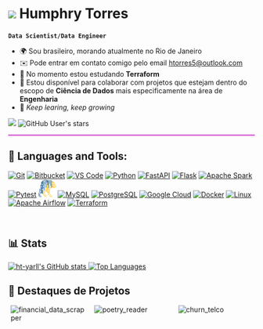 # <img src="https://github.com/Tarikul-Islam-Anik/Animated-Fluent-Emojis/blob/master/Emojis/Smilies/Goblin.png?raw=true" width="35" /> **Humphry Torres**

**`Data Scientist/Data Engineer`**
*   🌍  Sou brasileiro, morando atualmente no Rio de Janeiro 
*   ✉️  Pode entrar em contato comigo pelo email [htorres5@outlook.com](mailto:htorres5@outlook.com)
*   🧠  No momento estou estudando **Terraform**
*   🤝  Estou disponível para colaborar com projetos que estejam dentro do escopo de **Ciência de Dados** mais especificamente na área de **Engenharia**
*   🌱  *Keep learing, keep growing*

<div>
<img src="https://img.shields.io/github/followers/ht-yarll?logo=github&style=for-the-badge&color=0891b2&labelColor=000000" /></a>
<img alt="GitHub User's stars" src="https://img.shields.io/github/stars/ht-yarll?style=for-the-badge&logo=starship&logoColor=white&labelColor=000000&color=green">
</div>

<hr style="height: 3px; background-color: #DA70D6; border: none;" />

<h2> 🧬 Languages and Tools: </h2>
<p align="left">
<a href="https://git-scm.com/" target="_blank" rel="noreferrer"><img src="https://raw.githubusercontent.com/danielcranney/readme-generator/main/public/icons/skills/git-colored.svg" width="36" height="36" alt="Git" title="Git"/></a>
<a href="https://bitbucket.org/product" target="_blank" rel="noreferrer"><img src="https://cdn.jsdelivr.net/gh/devicons/devicon/icons/bitbucket/bitbucket-original.svg" width="36" height="36" alt="Bitbucket" title="Bitbucket"/></a>
<a href="https://code.visualstudio.com/" target="_blank" rel="noreferrer"><img src="https://raw.githubusercontent.com/danielcranney/readme-generator/main/public/icons/skills/visualstudiocode-colored.svg" width="36" height="36" alt="VS Code" title="VS Code"/></a>
<a href="https://www.python.org/" target="_blank" rel="noreferrer"><img src="https://raw.githubusercontent.com/danielcranney/readme-generator/main/public/icons/skills/python-colored.svg" width="36" height="36" alt="Python" title="Python"/></a>
<a href="https://fastapi.tiangolo.com/" target="_blank" rel="noreferrer"><img src="https://raw.githubusercontent.com/danielcranney/readme-generator/main/public/icons/skills/fastapi-colored.svg" width="36" height="36" alt="FastAPI" title="FastAPI"/></a>
<a href="https://flask.palletsprojects.com/" target="_blank" rel="noreferrer"><img src="https://raw.githubusercontent.com/danielcranney/readme-generator/main/public/icons/skills/flask-colored.svg" width="36" height="36" alt="Flask" title="Flask"/></a>
<a href="https://spark.apache.org/docs/latest/api/python/index.html" target="_blank" rel="noreferrer"><img src="https://cdn.jsdelivr.net/gh/devicons/devicon/icons/apachespark/apachespark-original.svg" width="36" height="36" alt="Apache Spark" title="PySpark"/></a>
<a href="https://docs.pytest.org/" target="_blank" rel="noreferrer"><img src="https://cdn.jsdelivr.net/gh/devicons/devicon/icons/pytest/pytest-original.svg" width="36" height="36" alt="Pytest" title="Pytest"/></a>
<a href="https://pola.rs" target="_blank" rel="noreferrer"><img src="https://raw.githubusercontent.com/pola-rs/polars-static/ce84036de7e939a82eb57c88056244c17f35fdba/web/polars-logo-python.svg" width="36" height="36" alt="Polars" title="Polars"/></a>
<a href="https://www.mysql.com/" target="_blank" rel="noreferrer"><img src="https://raw.githubusercontent.com/danielcranney/readme-generator/main/public/icons/skills/mysql-colored.svg" width="36" height="36" alt="MySQL" title="MySQL"/></a>
<a href="https://www.postgresql.org/" target="_blank" rel="noreferrer"><img src="https://raw.githubusercontent.com/danielcranney/readme-generator/main/public/icons/skills/postgresql-colored.svg" width="36" height="36" alt="PostgreSQL" title="PostgreSQL"/></a>
<a href="https://cloud.google.com/" target="_blank" rel="noreferrer"><img src="https://raw.githubusercontent.com/danielcranney/readme-generator/main/public/icons/skills/googlecloud-colored.svg" width="36" height="36" alt="Google Cloud" title="Google Cloud"/></a>
<a href="https://www.docker.com/" target="_blank" rel="noreferrer"><img src="https://raw.githubusercontent.com/danielcranney/readme-generator/main/public/icons/skills/docker-colored.svg" width="36" height="36" alt="Docker" title="Docker"/></a>
<a href="https://www.linux.org/" target="_blank" rel="noreferrer"><img src="https://raw.githubusercontent.com/danielcranney/readme-generator/main/public/icons/skills/linux-colored.svg" width="36" height="36" alt="Linux" title="Linux"/></a>
<a href="https://airflow.apache.org/" target="_blank" rel="noreferrer"><img src="https://cdn.jsdelivr.net/gh/devicons/devicon/icons/apacheairflow/apacheairflow-original.svg" width="36" height="36" alt="Apache Airflow" title="Apache Airflow"/></a>
<a href="https://developer.hashicorp.com/terraform" target="_blank" rel="noreferrer"><img src="https://cdn.jsdelivr.net/gh/devicons/devicon/icons/terraform/terraform-original.svg" width="36" height="36" alt="Terraform" title="Terraform"/></a>
</p>
<br />

## 📊 Stats
<p>
  <a href="http://www.github.com/ht-yarll">
    <img
      src="https://github-readme-stats.vercel.app/api?username=ht-yarll&show_icons=true&hide=&count_private=true&title_color=a855f7&text_color=ffffff&icon_color=0891b2&bg_color=000000&hide_border=true&show_icons=true"
      alt="ht-yarll's GitHub stats"
      width="420"
    />
  </a>
  <a href="https://github.com/ht-yarll">
    <img
      src="https://github-readme-stats.vercel.app/api/top-langs/?username=ht-yarll&langs_count=10&title_color=a855f7&text_color=ffffff&icon_color=0891b2&bg_color=000000&hide_border=true&locale=en&custom_title=Top%20Languages"
      alt="Top Languages"
      width="266"
    />
  </a>
</p>

## 🌟 Destaques de Projetos
<div style="display: flex; gap: 20px; justify-content: center; width: 100%;">

  <a href="https://github.com/ht-yarll/financial_data_scrapper" style="text-decoration: none; outline: none; border: none; width: 30%;">
    <img 
      src="https://github-readme-stats.vercel.app/api/pin/?username=ht-yarll&repo=financial_data_scrapper&bg_color=000000&title_color=a855f7&text_color=ffffff&icon_color=0891b2&hide_border=true" 
      style="width: 100%; height: auto; display: block;" 
      alt="financial_data_scrapper"
    />
  </a>

  <a href="https://github.com/ht-yarll/poetry_reader" style="text-decoration: none; outline: none; border: none; width: 30%;">
    <img 
      src="https://github-readme-stats.vercel.app/api/pin/?username=ht-yarll&repo=poetry_reader&bg_color=000000&title_color=a855f7&text_color=ffffff&icon_color=0891b2&hide_border=true" 
      style="width: 100%; height: auto; display: block;" 
      alt="poetry_reader"
    />
  </a>

  <a href="https://github.com/ht-yarll/churn_telco" style="text-decoration: none; outline: none; border: none; width: 30%;">
    <img 
      src="https://github-readme-stats.vercel.app/api/pin/?username=ht-yarll&repo=churn_telco&bg_color=000000&title_color=a855f7&text_color=ffffff&icon_color=0891b2&hide_border=true" 
      style="width: 100%; height: auto; display: block;" 
      alt="churn_telco"
    />
  </a>

</div>







